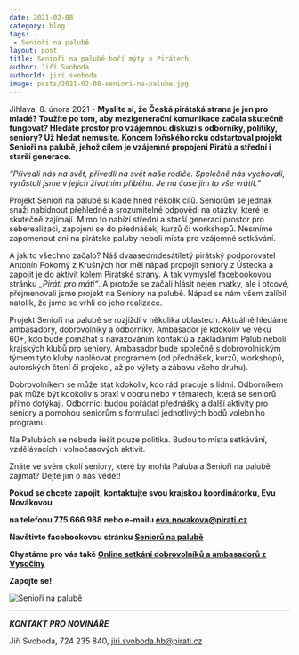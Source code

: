 ```yaml
---
date: 2021-02-08
category: blog
tags:
 - Senioři na palubě
layout: post
title: Senioři na palubě boří mýty o Pirátech
author: Jiří Svoboda
authorId: jiri.svoboda
image: posts/2021-02-08-seniori-na-palube.jpg
---
```


Jihlava, 8. února 2021 - **Myslíte si, že Česká pirátská strana je jen pro mladé? Toužíte po tom, aby mezigenerační komunikace začala skutečně fungovat? Hledáte prostor pro vzájemnou diskuzi s odborníky, politiky, seniory? Už hledat nemusíte. Koncem loňského roku odstartoval projekt Senioři na palubě, jehož cílem je vzájemné propojení Pirátů a střední i starší generace.**

*“Přivedli nás na svět, přivedli na svět naše rodiče. Společně nás vychovali, vyrůstali jsme v jejich životním příběhu. Je na čase jim to vše vrátit.”*

Projekt Senioři na palubě si klade hned několik cílů. Seniorům se jednak snaží nabídnout přehledné a srozumitelné odpovědi na otázky, které je skutečně zajímají. Mimo to nabízí střední a starší generaci prostor pro seberealizaci, zapojení se do přednášek, kurzů či workshopů. Nesmíme zapomenout ani na pirátské paluby neboli místa pro vzájemné setkávání.

A jak to všechno začalo? Náš dvaasedmdesátiletý pirátský podporovatel Antonín Pokorný z Krušných hor měl nápad propojit seniory z Ústecka a zapojit je do aktivit kolem Pirátské strany. A tak vymyslel facebookovou stránku *„Piráti pro máti“*. A protože se začali hlásit nejen matky, ale i otcové, přejmenovali jsme projekt na Seniory na palubě. Nápad se nám všem zalíbil natolik, že jsme se vrhli do jeho realizace.

Projekt Senioři na palubě se rozjíždí v několika oblastech. Aktuálně hledáme ambasadory, dobrovolníky a odborníky. Ambasador je kdokoliv ve věku 60+, kdo bude pomáhat s navazováním kontaktů a zakládáním Palub neboli krajských klubů pro seniory. Ambasador bude společně s dobrovolnickým týmem tyto kluby naplňovat programem (od přednášek, kurzů, workshopů, autorských čtení či projekcí, až po výlety a zábavu všeho druhu).

Dobrovolníkem se může stát kdokoliv, kdo rád pracuje s lidmi. Odborníkem pak může být kdokoliv s praxí v oboru nebo v tématech, která se seniorů přímo dotýkají. Odborníci budou pořádat přednášky a další aktivity pro seniory a pomohou seniorům s formulací jednotlivých bodů volebního programu.

Na Palubách se nebude řešit pouze politika. Budou to místa setkávání, vzdělávacích i volnočasových aktivit.

Znáte ve svém okolí seniory, které by mohla Paluba a Senioři na palubě zajímat? Dejte jim o nás vědět!

**Pokud se chcete zapojit, kontaktujte svou krajskou koordinátorku, Evu Novákovou**

**na telefonu 775 666 988 nebo e-mailu eva.novakova@pirati.cz**

**Navštivte facebookovou stránku [Seniorů na palubě](https://www.facebook.com/seniorinapalube)**

**Chystáme pro vás také [Online setkání dobrovolníků a ambasadorů z Vysočiny](https://www.facebook.com/events/2120335074769291)**

**Zapojte se!**


![Senioři na palubě](https://a.pirati.cz/vysocina/img/posts/2021-02-08-seniori-na-palube-plakat.png)


---

***KONTAKT PRO NOVINÁŘE***

Jiří Svoboda, 724 235 840, <jiri.svoboda.hb@pirati.cz>
